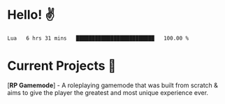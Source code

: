 # Hello! ✌️

<!--START_SECTION:waka-->
```text
Lua   6 hrs 31 mins   █████████████████████████   100.00 % 
```
<!--END_SECTION:waka-->

# Current Projects 🎨
[**RP Gamemode**] - A roleplaying gamemode that was built from scratch & aims to give the player the greatest and most unique experience ever.
